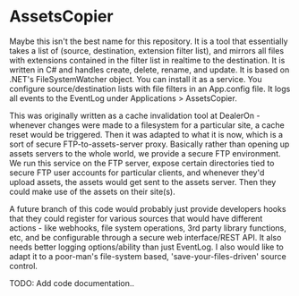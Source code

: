 # AssetsCopier
Maybe this isn't the best name for this repository. 
It is a tool that essentially takes a list of (source, destination, extension filter list), and mirrors all files with extensions contained in the filter list in realtime to the destination. It is written in C# and handles create, delete, rename, and update. It is based on .NET's FileSystemWatcher object. You can install it as a service. You configure source/destination lists with file filters in an App.config file. It logs all events to the EventLog under Applications > AssetsCopier.

This was originally written as a cache invalidation tool at DealerOn - whenever changes were made to a filesystem for a particular site, a cache reset would be triggered. Then it was adapted to what it is now, which is a sort of secure FTP-to-assets-server proxy. Basically rather than opening up assets servers to the whole world, we provide a secure FTP environment. We run this service on the FTP server, expose certain directories tied to secure FTP user accounts for particular clients, and whenever they'd upload assets, the assets would get sent to the assets server. Then they could make use of the assets on their site(s). 

A future branch of this code would probably just provide developers hooks that they could register for various sources that would have different actions - like webhooks, file system operations, 3rd party library functions, etc, and be configurable through a secure web interface/REST API. It also needs better logging options/ability than just EventLog. I also would like to adapt it to a poor-man's file-system based, 'save-your-files-driven' source control.

TODO: Add code documentation..
